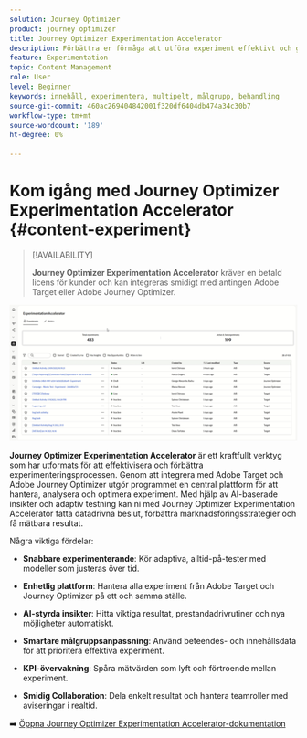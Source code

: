 ```yaml
---
solution: Journey Optimizer
product: journey optimizer
title: Journey Optimizer Experimentation Accelerator
description: Förbättra er förmåga att utföra experiment effektivt och generera insikter
feature: Experimentation
topic: Content Management
role: User
level: Beginner
keywords: innehåll, experimentera, multipelt, målgrupp, behandling
source-git-commit: 460ac269404842001f320df6404db474a34c30b7
workflow-type: tm+mt
source-wordcount: '189'
ht-degree: 0%

---
```


# Kom igång med Journey Optimizer Experimentation Accelerator {#content-experiment}

>[!AVAILABILITY]
>
>**Journey Optimizer Experimentation Accelerator** kräver en betald licens för kunder och kan integreras smidigt med antingen Adobe Target eller Adobe Journey Optimizer.

![](../rn/assets/do-not-localize/experimentation-accelerator.gif)

**Journey Optimizer Experimentation Accelerator** är ett kraftfullt verktyg som har utformats för att effektivisera och förbättra experimenteringsprocessen. Genom att integrera med Adobe Target och Adobe Journey Optimizer utgör programmet en central plattform för att hantera, analysera och optimera experiment. Med hjälp av AI-baserade insikter och adaptiv testning kan ni med Journey Optimizer Experimentation Accelerator fatta datadrivna beslut, förbättra marknadsföringsstrategier och få mätbara resultat.

Några viktiga fördelar:

* **Snabbare experimenterande**: Kör adaptiva, alltid-på-tester med modeller som justeras över tid.

* **Enhetlig plattform**: Hantera alla experiment från Adobe Target och Journey Optimizer på ett och samma ställe.

* **AI-styrda insikter**: Hitta viktiga resultat, prestandadrivrutiner och nya möjligheter automatiskt.

* **Smartare målgruppsanpassning**: Använd beteendes- och innehållsdata för att prioritera effektiva experiment.

* **KPI-övervakning**: Spåra mätvärden som lyft och förtroende mellan experiment.

* **Smidig Collaboration**: Dela enkelt resultat och hantera teamroller med aviseringar i realtid.

➡️ [Öppna Journey Optimizer Experimentation Accelerator-dokumentation](https://experienceleague.adobe.com/en/docs/experimentation-accelerator/using/overview)
